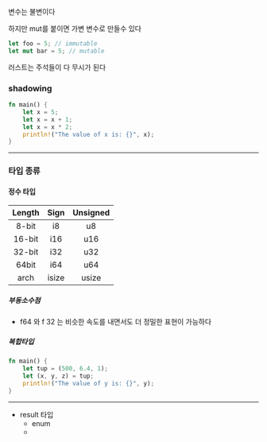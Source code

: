 변수는 불변이다

하지만 mut를 붙이면 가변 변수로 만들수 있다
```rust
let foo = 5; // immutable
let mut bar = 5; // mutable
```

러스트는 주석들이 다 무시가 된다

### shadowing
```Rust
fn main() { 
	let x = 5; 
	let x = x + 1; 
	let x = x * 2; 
	println!("The value of x is: {}", x); 
}
```

------------

### 타입 종류

#### 정수 타입
| <center>Length </center> | <center> Sign </center> | <center>Unsigned</center> |
| ------ | ---- | -------- |
| <center>8-bit </center>      |<center> i8 </center>     |<center> u8   </center>     |
| <center> 16-bit </center>     | <center> i16 </center>    | <center>u16 </center>        |
|  <center> 32-bit </center>    | <center>i32 </center>    |<center> u32  </center>       |
| <center> 64bit </center>      |  <center> i64 </center>    | <center> u64 </center>       |
| <center>arch </center>      |<center> isize </center>    |<center> usize </center>         |

##### 부동소수점

* f64 와 f 32 는 비슷한 속도를 내면서도 더 정밀한 표현이 가능하다

##### 복합타입
```rust
fn main() { 
	let tup = (500, 6.4, 1); 
	let (x, y, z) = tup; 
	println!("The value of y is: {}", y); 
}
```

-----------------------------------------------

* result 타입
	* enum
	* 